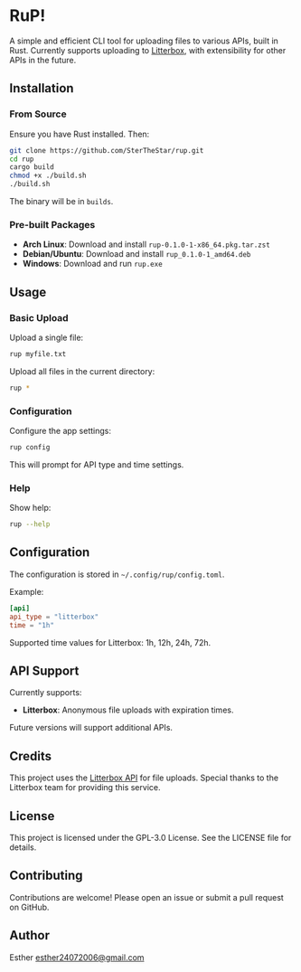 # RuP!

A simple and efficient CLI tool for uploading files to various APIs, built in Rust. Currently supports uploading to [Litterbox](https://litterbox.catbox.moe/), with extensibility for other APIs in the future.

## Installation

### From Source

Ensure you have Rust installed. Then:

```bash
git clone https://github.com/SterTheStar/rup.git
cd rup
cargo build
chmod +x ./build.sh
./build.sh
```

The binary will be in `builds`.

### Pre-built Packages

- **Arch Linux**: Download and install `rup-0.1.0-1-x86_64.pkg.tar.zst`
- **Debian/Ubuntu**: Download and install `rup_0.1.0-1_amd64.deb`
- **Windows**: Download and run `rup.exe`

## Usage

### Basic Upload

Upload a single file:
```bash
rup myfile.txt
```

Upload all files in the current directory:
```bash
rup *
```

### Configuration

Configure the app settings:
```bash
rup config
```

This will prompt for API type and time settings.

### Help

Show help:
```bash
rup --help
```

## Configuration

The configuration is stored in `~/.config/rup/config.toml`.

Example:
```toml
[api]
api_type = "litterbox"
time = "1h"
```

Supported time values for Litterbox: 1h, 12h, 24h, 72h.

## API Support

Currently supports:
- **Litterbox**: Anonymous file uploads with expiration times.

Future versions will support additional APIs.

## Credits

This project uses the [Litterbox API](https://litterbox.catbox.moe/) for file uploads. Special thanks to the Litterbox team for providing this service.

## License

This project is licensed under the GPL-3.0 License. See the LICENSE file for details.

## Contributing

Contributions are welcome! Please open an issue or submit a pull request on GitHub.

## Author

Esther <esther24072006@gmail.com>
